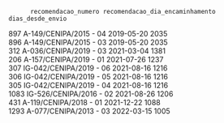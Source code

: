           recomendacao_numero recomendacao_dia_encaminhamento   dias_desde_envio  
897    A-149/CENIPA/2015 - 04                      2019-05-20               2035     
896    A-149/CENIPA/2015 - 03                      2019-05-20               2035   
312    A-036/CENIPA/2019 - 03                      2021-03-04               1381   
206    A-157/CENIPA/2019 - 01                      2021-07-26               1237   
307   IG-042/CENIPA/2019 - 06                      2021-08-16               1216   
306   IG-042/CENIPA/2019 - 05                      2021-08-16               1216   
305   IG-042/CENIPA/2019 - 04                      2021-08-16               1216   
1083  IG-526/CENIPA/2016 - 02                      2021-08-26               1206  
431    A-119/CENIPA/2018 - 01                      2021-12-22               1088   
1293   A-077/CENIPA/2013 - 03                      2022-03-15               1005  